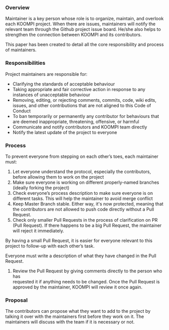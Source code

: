 ### Overview
Maintainer is a key person whose role is to organize, maintain, and overlook each KOOMPI project. When there are issues, maintainers will notify the relevant team through the Github project issue board. He/she also helps to strengthen the connection between KOOMPI and its contributors.

This paper has been created to detail all the core responsibility and process of maintainers.

### Responsibilities
Project maintainers are responsible for:

- Clarifying the standards of acceptable behaviour
- Taking appropriate and fair corrective action in response to any instances of unacceptable behaviour
- Removing, editing, or rejecting comments, commits, code, wiki edits, issues, and other contributions that are not aligned to this Code of Conduct
- To ban temporarily or permanently any contributor for behaviours that are deemed inappropriate, threatening, offensive, or harmful
- Communicate and notify contributors and KOOMPI team directly
- Notify the latest update of the project to everyone

### Process
To prevent everyone from stepping on each other’s toes, each maintainer must:

1. Let everyone understand the protocol, especially the contributors, before allowing them to work on the project
1. Make sure everyone is working on different properly-named branches (ideally forking the project) 
1. Check everyone’s process description to make sure everyone is on different tasks. This will help the maintainer to avoid merge conflict
1. Keep Master Branch stable. Either way, it's now protected, meaning that the contributors are not allowed to push code directly without a Pull Request.
1. Check only smaller Pull Requests in the process of clarification on PR (Pull Request). If there happens to be a big Pull Request, the maintainer will reject it immediately. 

By having a small Pull Request, it is easier for everyone relevant to this project to follow-up with each other’s task. 

Everyone must write a description of what they have changed in the Pull Request. 

1. Review the Pull Request by giving comments directly to the person who has  
       requested it if anything needs to be changed. Once the Pull Request is approved by 
       the maintainer, KOOMPI will review it once again.

### Proposal
The contributors can propose what they want to add to the project by talking it over with the maintainers first before they work on it. The maintainers will discuss with the team if it is necessary or not. 